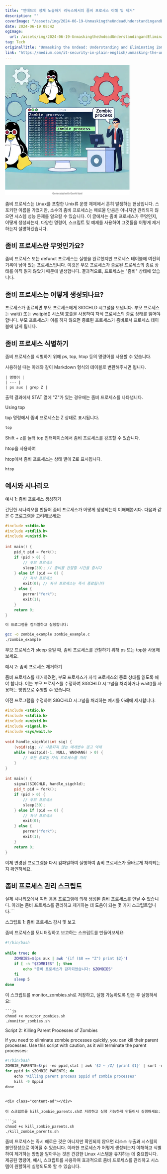 ```yaml
---
title: "언데드의 정체 노출하기 리눅스에서의 좀비 프로세스 이해 및 제거"
description: ""
coverImage: "/assets/img/2024-06-19-UnmaskingtheUndeadUnderstandingandEliminatingZombieProcessesinLinux_0.png"
date: 2024-06-19 08:42
ogImage: 
  url: /assets/img/2024-06-19-UnmaskingtheUndeadUnderstandingandEliminatingZombieProcessesinLinux_0.png
tag: Tech
originalTitle: "Unmasking the Undead: Understanding and Eliminating Zombie Processes in Linux"
link: "https://medium.com/it-security-in-plain-english/unmasking-the-undead-understanding-and-eliminating-zombie-processes-in-linux-6ce70fc6e009"
---
```



![링크 텍스트](/assets/img/2024-06-19-UnmaskingtheUndeadUnderstandingandEliminatingZombieProcessesinLinux_0.png)

좀비 프로세스는 Linux를 포함한 Unix류 운영 체제에서 흔히 발생하는 현상입니다. 스포키한 이름을 가졌지만, 소수의 좀비 프로세스는 해로울 만큼은 아니지만 관리되지 않으면 시스템 성능 문제를 일으킬 수 있습니다. 이 글에서는 좀비 프로세스가 무엇인지, 어떻게 생성되는지, 다양한 명령어, 스크립트 및 예제를 사용하여 그것들을 어떻게 제거하는지 설명하겠습니다.

## 좀비 프로세스란 무엇인가요?

좀비 프로세스 또는 defunct 프로세스는 실행을 완료했지만 프로세스 테이블에 여전히 기록이 남아 있는 프로세스입니다. 이것은 부모 프로세스가 종료된 프로세스의 종료 상태를 아직 읽지 않았기 때문에 발생합니다. 결과적으로, 프로세스는 "좀비" 상태에 있습니다.

<div class="content-ad"></div>

## 좀비 프로세스는 어떻게 생성되나요?

프로세스가 종료되면 부모 프로세스에게 SIGCHLD 시그널을 보냅니다. 부모 프로세스는 wait() 또는 waitpid() 시스템 호출을 사용하여 자식 프로세스의 종료 상태를 읽어야 합니다. 부모 프로세스가 이를 하지 않으면 종료된 프로세스가 좀비로서 프로세스 테이블에 남게 됩니다.

## 좀비 프로세스 식별하기

좀비 프로세스를 식별하기 위해 ps, top, htop 등의 명령어를 사용할 수 있습니다.

<div class="content-ad"></div>

사용하실 때는 아래와 같이 Markdown 형식의 테이블로 변환해주시면 됩니다.

```
| 명령어 |
| --- |
| ps aux | grep Z |
```

출력 결과에서 STAT 열에 "Z"가 있는 경우에는 좀비 프로세스를 나타냅니다.

Using top

<div class="content-ad"></div>

top 명령에서 좀비 프로세스는 Z 상태로 표시됩니다.

```js
top
```

Shift + z를 눌러 top 인터페이스에서 좀비 프로세스를 강조할 수 있습니다.

htop을 사용하여

<div class="content-ad"></div>

htop에서 좀비 프로세스는 상태 열에 Z로 표시됩니다.

```js
htop
```

## 예시와 시나리오

예시 1: 좀비 프로세스 생성하기

<div class="content-ad"></div>

간단한 시나리오를 만들어 좀비 프로세스가 어떻게 생성되는지 이해해봅시다. 다음과 같은 C 프로그램을 고려해보세요:

```c
#include <stdio.h>
#include <stdlib.h>
#include <unistd.h>

int main() {
    pid_t pid = fork();
    if (pid > 0) {
        // 부모 프로세스
        sleep(30); // 좀비를 관찰할 시간을 줍시다
    } else if (pid == 0) {
        // 자식 프로세스
        exit(0); // 자식 프로세스는 즉시 종료됩니다
    } else {
        perror("fork");
        exit(1);
    }
    return 0;
}
```

```bash
이 프로그램을 컴파일하고 실행합니다:
```

```bash
gcc -o zombie_example zombie_example.c
./zombie_example
```

<div class="content-ad"></div>

부모 프로세스가 sleep 중일 때, 좀비 프로세스를 관찰하기 위해 ps 또는 top을 사용해보세요.

예시 2: 좀비 프로세스 제거하기

좀비 프로세스를 제거하려면, 부모 프로세스가 자식 프로세스의 종료 상태를 읽도록 해야 합니다. 이는 부모 프로세스를 수정하여 SIGCHLD 시그널을 처리하거나 wait()를 사용하는 방법으로 수행할 수 있습니다.

이전 프로그램을 수정하여 SIGCHLD 시그널을 처리하는 예시를 아래에 제시합니다:

<div class="content-ad"></div>

```cpp
#include <stdio.h>
#include <stdlib.h>
#include <unistd.h>
#include <signal.h>
#include <sys/wait.h>

void handle_sigchld(int sig) {
    (void)sig; // 사용되지 않는 매개변수 경고 억제
    while (waitpid(-1, NULL, WNOHANG) > 0) {
        // 모든 종료된 자식 프로세스를 처리
    }
}

int main() {
    signal(SIGCHLD, handle_sigchld);
    pid_t pid = fork();
    if (pid > 0) {
        // 부모 프로세스
        sleep(30);
    } else if (pid == 0) {
        // 자식 프로세스
        exit(0);
    } else {
        perror("fork");
        exit(1);
    }
    return 0;
}
```

이제 변경된 프로그램을 다시 컴파일하여 실행하여 좀비 프로세스가 올바르게 처리되는지 확인하세요.

## 좀비 프로세스 관리 스크립트

실제 시나리오에서 여러 응용 프로그램에 의해 생성된 좀비 프로세스를 만날 수 있습니다. 아래는 좀비 프로세스를 관리하고 제거하는 데 도움이 되는 몇 가지 스크립트입니다.```

<div class="content-ad"></div>

스크립트 1: 좀비 프로세스 감시 및 보고

좀비 프로세스를 모니터링하고 보고하는 스크립트를 만들어보세요:

```bash
#!/bin/bash

while true; do
    ZOMBIES=$(ps aux | awk '{if ($8 == "Z") print $2}')
    if [ -n "$ZOMBIES" ]; then
        echo "좀비 프로세스가 감지되었습니다: $ZOMBIES"
    fi
    sleep 5
done
```

이 스크립트를 monitor_zombies.sh로 저장하고, 실행 가능하도록 만든 후 실행하세요:

<div class="content-ad"></div>

```
```js
chmod +x monitor_zombies.sh
./monitor_zombies.sh
```

Script 2: Killing Parent Processes of Zombies

If you need to eliminate zombie processes quickly, you can kill their parent processes. Use this script with caution, as it will terminate the parent processes:

```js
#!/bin/bash
ZOMBIE_PARENTS=$(ps -eo ppid,stat | awk '$2 ~ /Z/ {print $1}' | sort -u)
for ppid in $ZOMBIE_PARENTS; do
    echo "Killing parent process $ppid of zombie processes"
    kill -9 $ppid
done
``` 
```

<div class="content-ad"></div>

이 스크립트를 kill_zombie_parents.sh로 저장하고 실행 가능하게 만들어서 실행하세요:

```js
chmod +x kill_zombie_parents.sh
./kill_zombie_parents.sh
```

좀비 프로세스는 즉시 해로운 것은 아니지만 확인되지 않으면 리소스 누출과 시스템의 불안정성으로 이어질 수 있습니다. 이러한 프로세스가 어떻게 생성되는지 이해하고 식별하여 제거하는 방법을 알아두는 것은 건강한 Linux 시스템을 유지하는 데 중요합니다. 제공된 명령어, 예시, 스크립트를 사용하여 효과적으로 좀비 프로세스를 관리하고 시스템이 원할하게 실행되도록 할 수 있습니다.